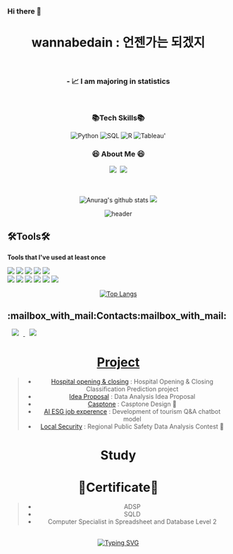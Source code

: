 
### Hi there 👋

<h1 align="center">   wannabedain : 언젠가는 되겠지 </h1>
</br>

<h3 align="center"> - 📈 I am majoring in statistics  </h3>
</br>

<h3 align="center"> 📚Tech Skills📚 </h3>
<div align=center>     
    <img alt="Python" src="https://img.shields.io/badge/python%20-%2314354C.svg?&style=flat-square&logo=python&logoColor=white"/> 
    <img alt="SQL" src="https://img.shields.io/badge/MySQL-005C84?style=flat-square&logo=mysql&logoColor=white"/>   
    <img alt="R" src="https://img.shields.io/badge/R-276DC3?style=flat-square&logo=R&logoColor=white"/>  
    <img alt="Tableau" src="https://img.shields.io/badge/Tableau-E97627?style=flat-square&logo=Tableau&logoColor=white">'
    



<h3 align="center">😆 About Me 😆</h3>


<p align="center">
  <a href="https://www.instagram.com/dain__osaur/"><img src="https://img.shields.io/badge/Instagram-E4405F?style=flat-square&logo=Instagram&logoColor=white&link=https://www.instagram.com/hye_inisfree/"/></a>&nbsp
  <a href="mailto:wjdekdls0000@gmail.com"><img src="https://img.shields.io/badge/Gmail-d14836?style=flat-square&logo=Gmail&logoColor=white&link=kimhyein7110@gmail.com"/></a>
</p>
</br>
</br>

<div align=center>
  <img src="https://github-readme-stats.vercel.app/api?username=wannabedain&show_icons=true&include_all_commits=true&theme=buefy&hide_border=true" alt="Anurag's github stats" />
  <img src="https://github-readme-stats.vercel.app/api/top-langs/?username=wannabedain&layout=compact&theme=buefy&hide_border=true" /></a> 



![header](https://capsule-render.vercel.app/api?type=slice&color=ffC0CB&height=300&section=header&text=HoLim%20LEE&fontSize=90)



<h2 align="left">🛠Tools🛠</h3>
<div align="left">
    
**Tools that I've used at least once**

</div>    

<p align="left">
<img src="https://img.shields.io/badge/Python-3766AB?style=flat-square&logo=Python&logoColor=white"/></a>
<img src="https://img.shields.io/badge/PyCharm-000000?style=flat-square&logo=PyCharm&logoColor=white"/></a>
<img src="https://img.shields.io/badge/Google Colab-F9AB00?style=flat-square&logo=Google Colab&logoColor=white"/></a>
<img src="https://img.shields.io/badge/Jupyter-F37626?style=flat-square&logo=Jupyter&logoColor=white"/></a>
<img src="https://img.shields.io/badge/Visual Studio Code-007ACC?style=flat-square&logo=Visual Studio Code&logoColor=white"/></a>
<br>
<img src="https://img.shields.io/badge/R-276DC3?style=flat-square&logo=R&logoColor=white"/></a>
<img src="https://img.shields.io/badge/RStudio-75AADB?style=flat-square&logo=RStudio&logoColor=white"/></a>
<img src="https://img.shields.io/badge/Microsoft Excel-217346?style=flat-square&logo=Microsoft Excel&logoColor=white"/></a> 
<img src="https://img.shields.io/badge/RapidMiner-005666?style=flat-square"/></a>
<img src="https://img.shields.io/badge/css3-1572B6?style=flat-square&logo=css3&logoColor=white"/></a>
<img src="https://img.shields.io/badge/HTML5-E34F26?style=flat-square&logo=HTML5&logoColor=white"/></a>
<br>

</p>


</div>    

[![Top Langs](https://github-readme-stats.vercel.app/api/top-langs/?username=lo-lim&layout=compact&hide=javascript,css)](https://github.com/lo-lim/github-readme-stats)

<h2 align="left">:mailbox_with_mail:Contacts:mailbox_with_mail:</h3>
<p align="left">
<a href="https://dlghfla9@gmail.com">
    <img src="http://img.shields.io/badge/Gmail-EA4335?style=flat&logo=Gmail&logoColor=white&link=https://dlghfla9i@gmail.com"
        style="height : auto; margin-left : 10px; margin-right : 10px;"/>
<a href="https://dlghfla0820@naver.com">
    <img src="http://img.shields.io/badge/Naver-03C75A?style=flat&logo=Naver&logoColor=white&link=https://dlghfla0820@naver.com"
        style="height : auto; margin-left : 10px; margin-right : 10px;"/>
</p>   
    
# Project
> - [Hospital opening & closing](https://github.com/lo-lim/Hospital-opening-or-closing) : Hospital Opening & Closing Classification Prediction project 
> - [Idea Proposal](https://github.com/lo-lim/idea_proposal) : Data Analysis Idea Proposal
> - [Casptone](https://github.com/lo-lim/Casptone)  : Casptone Design 🏫
> - [AI ESG job experence](https://github.com/lo-lim/AI-job-experience-for-non-majors) : Development of tourism Q&A chatbot model  
> - [Local Security](https://github.com/lo-lim/local-security) : Regional Public Safety Data Analysis Contest 🚓


# Study

# 📜Certificate📜
> - ADSP
> - SQLD     
> - Computer Specialist in Spreadsheet and Database Level 2
    
<p>
<br>
<a href="https://git.io/typing-svg"><img src="https://readme-typing-svg.demolab.com?font=Mitr&pause=1000&color=13EAC8F2&background=FFFFFFFF&center=true&vCenter=true&multiline=true&width=800&height=80&lines=%F0%9F%8C%B1+Let's+do+out+best+in+everything.+%F0%9F%8C%B1" alt="Typing SVG" /></a>        


